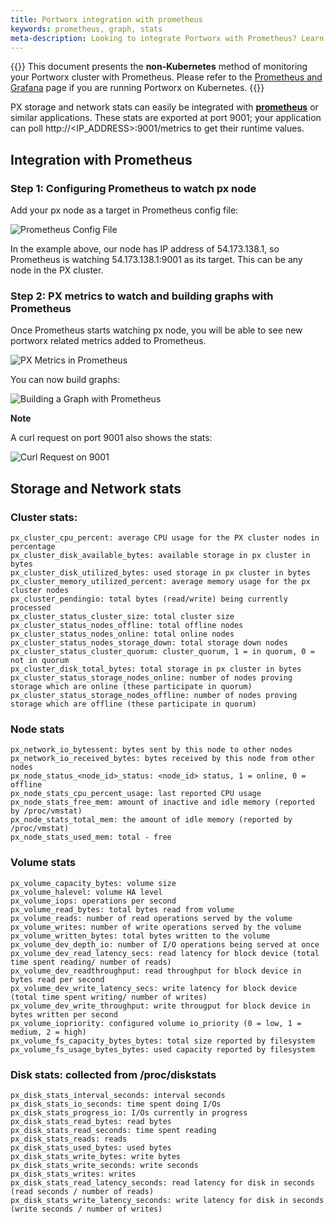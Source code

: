 ```yaml
---
title: Portworx integration with prometheus
keywords: prometheus, graph, stats
meta-description: Looking to integrate Portworx with Prometheus? Learn to integrate PX storage with Prometheus for monitoring today!
---
```

{{<info>}}
This document presents the **non-Kubernetes** method of monitoring your Portworx cluster with Prometheus. Please refer to the [Prometheus and Grafana](/portworx-install-with-kubernetes/operate-and-maintain-on-kubernetes/monitoring/monitoring-px-prometheusandgrafana.1/) page if you are running Portworx on Kubernetes.
{{</info>}}


PX storage and network stats can easily be integrated with [**prometheus**](https://prometheus.io) or similar applications.
These stats are exported at port 9001; your application can poll http://&lt;IP_ADDRESS&gt;:9001/metrics to get their runtime values.

## Integration with Prometheus

### Step 1: Configuring Prometheus to watch px node
Add your px node as a target in Prometheus config file:

![Prometheus Config File](/img/prometheus-config.png "Prometheus Config File")

In the example above, our node has IP address of 54.173.138.1, so Prometheus is watching 54.173.138.1:9001 as its target. This can be any node in the PX cluster.

### Step 2: PX metrics to watch and building graphs with Prometheus

Once Prometheus starts watching px node, you will be able to see new portworx related metrics added to Prometheus.

![PX Metrics in Prometheus](/img/px-metrics-in-prometheus.png "PX Metrics in Prometheus")

You can now build graphs:

![Building a Graph with Prometheus](/img/building-a-graph-with-prometheus.png "Building a Graph with Prometheus")

**Note**

A curl request on port 9001 also shows the stats:

![Curl Request on 9001](/img/curl-request-on-9001.png "Curl Request on 9001")

## Storage and Network stats

### Cluster stats:

```text
px_cluster_cpu_percent: average CPU usage for the PX cluster nodes in percentage
px_cluster_disk_available_bytes: available storage in px cluster in bytes
px_cluster_disk_utilized_bytes: used storage in px cluster in bytes
px_cluster_memory_utilized_percent: average memory usage for the px cluster nodes
px_cluster_pendingio: total bytes (read/write) being currently processed
px_cluster_status_cluster_size: total cluster size
px_cluster_status_nodes_offline: total offline nodes
px_cluster_status_nodes_online: total online nodes
px_cluster_status_nodes_storage_down: total storage down nodes
px_cluster_status_cluster_quorum: cluster_quorum, 1 = in quorum, 0 = not in quorum
px_cluster_disk_total_bytes: total storage in px cluster in bytes
px_cluster_status_storage_nodes_online: number of nodes proving storage which are online (these participate in quorum)
px_cluster_status_storage_nodes_offline: number of nodes proving storage which are offline (these participate in quorum)
```

### Node stats

```text
px_network_io_bytessent: bytes sent by this node to other nodes
px_network_io_received_bytes: bytes received by this node from other nodes
px_node_status_<node_id>_status: <node_id> status, 1 = online, 0 = offline
px_node_stats_cpu_percent_usage: last reported CPU usage
px_node_stats_free_mem: amount of inactive and idle memory (reported by /proc/vmstat)
px_node_stats_total_mem: the amount of idle memory (reported by /proc/vmstat)
px_node_stats_used_mem: total - free
```

### Volume stats

```text
px_volume_capacity_bytes: volume size
px_volume_halevel: volume HA level
px_volume_iops: operations per second
px_volume_read_bytes: total bytes read from volume
px_volume_reads: number of read operations served by the volume
px_volume_writes: number of write operations served by the volume
px_volume_written_bytes: total bytes written to the volume
px_volume_dev_depth_io: number of I/O operations being served at once
px_volume_dev_read_latency_secs: read latency for block device (total time spent reading/ number of reads)
px_volume_dev_readthroughput: read throughput for block device in bytes read per second
px_volume_dev_write_latency_secs: write latency for block device (total time spent writing/ number of writes)
px_volume_dev_write_throughput: write througput for block device in bytes written per second
px_volume_iopriority: configured volume io_priority (0 = low, 1 = medium, 2 = high)
px_volume_fs_capacity_bytes_bytes: total size reported by filesystem
px_volume_fs_usage_bytes_bytes: used capacity reported by filesystem
```

### Disk stats: collected from /proc/diskstats

```text
px_disk_stats_interval_seconds: interval seconds
px_disk_stats_io_seconds: time spent doing I/Os
px_disk_stats_progress_io: I/Os currently in progress
px_disk_stats_read_bytes: read bytes
px_disk_stats_read_seconds: time spent reading
px_disk_stats_reads: reads
px_disk_stats_used_bytes: used bytes
px_disk_stats_write_bytes: write bytes
px_disk_stats_write_seconds: write seconds
px_disk_stats_writes: writes
px_disk_stats_read_latency_seconds: read latency for disk in seconds (read seconds / number of reads)
px_disk_stats_write_latency_seconds: write latency for disk in seconds (write seconds / number of writes)
```
